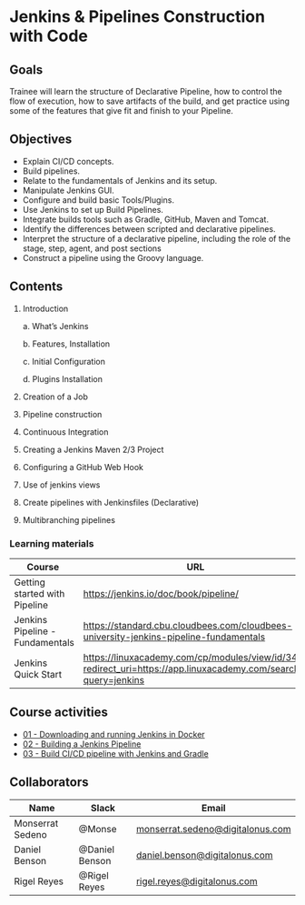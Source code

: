 # Jenkins & Pipelines Construction with Code

## Goals
Trainee will learn the structure of Declarative Pipeline, how to control the flow of execution, how to save artifacts of the build, and get practice using some of the features that give fit and finish to your Pipeline.

## Objectives
- Explain CI/CD concepts. 
- Build pipelines.
- Relate to the fundamentals of Jenkins and its setup. 
- Manipulate Jenkins GUI. 
- Configure and build basic Tools/Plugins. 
- Use Jenkins to set up Build Pipelines. 
- Integrate builds tools such as Gradle, GitHub, Maven and Tomcat. 
- Identify the differences between scripted and declarative pipelines. 
- Interpret the structure of a declarative pipeline, including the role of the stage, step, agent, and post sections
- Construct a pipeline using the Groovy language. 

## Contents
1. Introduction
	
	a. What’s Jenkins
	
	b. Features, Installation
	
   c.  Initial Configuration
   
   d.  Plugins Installation 
   
2. Creation of a Job
3. Pipeline construction
4. Continuous Integration
5. Creating a Jenkins Maven 2/3 Project
6. Configuring a GitHub Web Hook
7. Use of jenkins views
8. Create pipelines with Jenkinsfiles (Declarative)
9. Multibranching pipelines


### Learning materials 

Course                           | URL
---------------------------------| -----------------------------------------------
Getting started with Pipeline    | https://jenkins.io/doc/book/pipeline/ 
Jenkins Pipeline - Fundamentals  | https://standard.cbu.cloudbees.com/cloudbees-university-jenkins-pipeline-fundamentals 
Jenkins Quick Start              | https://linuxacademy.com/cp/modules/view/id/348?redirect_uri=https://app.linuxacademy.com/search?query=jenkins


## Course activities 
- [01 - Downloading and running Jenkins in Docker](./01-running-jenkins-in-docker.md)
- [02 - Building a Jenkins Pipeline](./02-building-jenkins-pipeline.md)
- [03 - Build CI/CD pipeline with Jenkins and Gradle](./03-build-ci-cd-pipeline-gradle.md)


## Collaborators
Name     |   Slack  | Email |
---------|----------|----------|
Monserrat Sedeno    | @Monse | monserrat.sedeno@digitalonus.com |
Daniel Benson | @Daniel Benson  | daniel.benson@digitalonus.com |
Rigel Reyes     | @Rigel Reyes | rigel.reyes@digitalonus.com |

